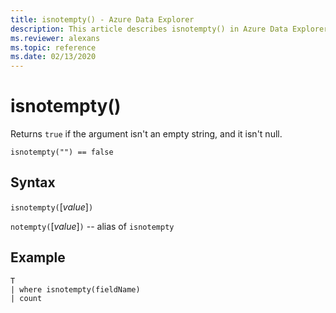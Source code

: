 ```yaml
---
title: isnotempty() - Azure Data Explorer
description: This article describes isnotempty() in Azure Data Explorer.
ms.reviewer: alexans
ms.topic: reference
ms.date: 02/13/2020
---
```

# isnotempty()

Returns `true` if the argument isn't an empty string, and it isn't null.

```kusto
isnotempty("") == false
```

## Syntax

`isnotempty(`[*value*]`)`

`notempty(`[*value*]`)` -- alias of `isnotempty`

## Example

```kusto
T
| where isnotempty(fieldName)
| count
```
